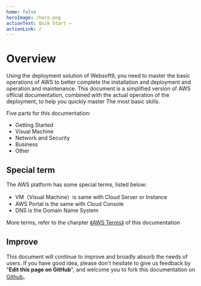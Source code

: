 ```yaml
---
home: false
heroImage: /hero.png
actionText: Quik Start →
actionLink: /
---
```


# Overview

Using the deployment solution of Websoft9, you need to master the basic operations of AWS to better complete the installation and deployment and operation and maintenance. This document is a simplified version of AWS official documentation, combined with the actual operation of the deployment, to help you quickly master The most basic skills.

Five parts for this documentation:

* Getting Started
* Visual Machine
* Network and Security
* Business
* Other

## Special term

The AWS platform has some special terms, listed below:

* VM（Visual Machine）is same with Cloud Server or Instance
* AWS Portal is the same with Cloud Console
* DNS is the Domain Name System

More terms, refer to the charpter [《AWS Terms》](/else-glossary.md) of this documentation

## Improve

This document will continue to improve and broadly absorb the needs of users.
If you have good idea, please don't hesitate to give us feedback by "**Edit this page on GitHub**", and welcome you to fork this documentation on [Github](https://github.com/websoft9/AWS-platform)。